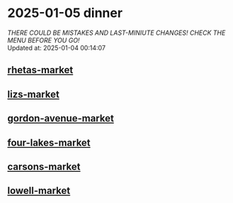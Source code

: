 # 2025-01-05 dinner  
*THERE COULD BE MISTAKES AND LAST-MINIUTE CHANGES! CHECK THE MENU BEFORE YOU GO!*  
Updated at: 2025-01-04 00:14:07  
## [rhetas-market](https://wisc-housingdining.nutrislice.com/menu/rhetas-market/dinner/2025-01-05)  
## [lizs-market](https://wisc-housingdining.nutrislice.com/menu/lizs-market/dinner/2025-01-05)  
## [gordon-avenue-market](https://wisc-housingdining.nutrislice.com/menu/gordon-avenue-market/dinner/2025-01-05)  
## [four-lakes-market](https://wisc-housingdining.nutrislice.com/menu/four-lakes-market/dinner/2025-01-05)  
## [carsons-market](https://wisc-housingdining.nutrislice.com/menu/carsons-market/dinner/2025-01-05)  
## [lowell-market](https://wisc-housingdining.nutrislice.com/menu/lowell-market/dinner/2025-01-05)  
  
